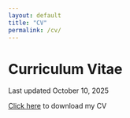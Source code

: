 ```yaml
---
layout: default
title: "CV"
permalink: /cv/
---
```


# Curriculum Vitae

Last updated October 10, 2025

<a href="{{ site.baseurl }}/assets/JohnWilhoite_CV.pdf">Click here</a> to download my CV
